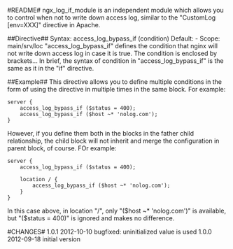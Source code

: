 #README#
ngx_log_if_module is an independent module which allows you to control when not to write down
access log, similar to the "CustomLog [env=XXX]" directive in Apache.

##Directive##
    Syntax:  access_log_bypass_if (condition)
    Default: -
    Scope:   main/srv/loc
"access_log_bypass_if" defines the condition that nginx will not write down access log in case
it is true. The condition is enclosed by brackets... In brief, the syntax of condition in
"access_log_bypass_if" is the same as it in the "if" directive.

##Example##
This directive allows you to define multiple conditions in the form of using the directive in
multiple times in the same block. For example:

    server {
        access_log_bypass_if ($status = 400);
        access_log_bypass_if ($host ~* 'nolog.com');
    }

However, if you define them both in the blocks in the father child relationship, the child block
will not inherit and merge the configuration in parent block, of course. FOr example:

    server {
        access_log_bypass_if ($status = 400);
    
        location / {
            access_log_bypass_if ($host ~* 'nolog.com');
        }
    }

In this case above, in location "/", only "($host ~* 'nolog.com')" is available, but "($status = 400)"
is ignored and makes no difference.

#CHANGES#
1.0.1     2012-10-10    bugfixed: uninitialized value is used
1.0.0     2012-09-18    initial version
